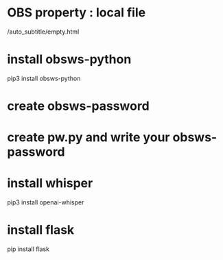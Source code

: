 # OBS property : local file
/auto_subtitle/empty.html

# install obsws-python
pip3 install obsws-python

# create obsws-password
# create pw.py and write your obsws-password

# install whisper
pip3 install openai-whisper

# install flask
pip install flask